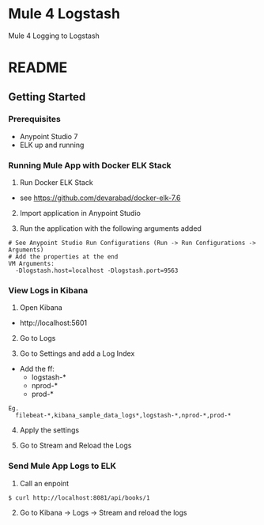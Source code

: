 # Mule 4 Logstash #
Mule 4 Logging to Logstash

# README #

## Getting Started ##

### Prerequisites ###
  - Anypoint Studio 7
  - ELK up and running

### Running Mule App with Docker ELK Stack ###
1. Run Docker ELK Stack
  - see https://github.com/devarabad/docker-elk-7.6

2. Import application in Anypoint Studio

3. Run the application with the following arguments added
```
# See Anypoint Studio Run Configurations (Run -> Run Configurations -> Arguments)
# Add the properties at the end
VM Arguments:
  -Dlogstash.host=localhost -Dlogstash.port=9563
```

### View Logs in Kibana ###
1. Open Kibana
  - http://localhost:5601

2. Go to Logs

3. Go to Settings and add a Log Index
  - Add the ff:
    - logstash-*
    - nprod-*
    - prod-*
```
Eg. 
  filebeat-*,kibana_sample_data_logs*,logstash-*,nprod-*,prod-*
```

4. Apply the settings

5. Go to Stream and Reload the Logs

### Send Mule App Logs to ELK ###
1. Call an enpoint
```
$ curl http://localhost:8081/api/books/1
```

2. Go to Kibana -> Logs -> Stream and reload the logs